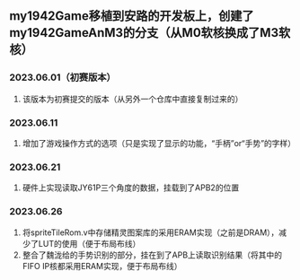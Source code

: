 ## my1942Game移植到安路的开发板上，创建了my1942GameAnM3的分支（从M0软核换成了M3软核）

### 2023.06.01（初赛版本）
1. 该版本为初赛提交的版本（从另外一个仓库中直接复制过来的）

### 2023.06.11
1. 增加了游戏操作方式的选项（只是实现了显示的功能，“手柄”or“手势”的字样）

### 2023.06.21
1. 硬件上实现读取JY61P三个角度的数据，挂载到了APB2的位置

### 2023.06.26
1. 将spriteTileRom.v中存储精灵图案库的采用ERAM实现（之前是DRAM），减少了LUT的使用（便于布局布线）
2. 整合了魏泷给的手势识别的部分，挂在到了APB上读取识别结果（将其中的FIFO IP核都采用ERAM实现，便于布局布线）